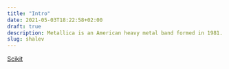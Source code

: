 ```yaml
---
title: "Intro"
date: 2021-05-03T18:22:58+02:00
draft: true
description: Metallica is an American heavy metal band formed in 1981.
slug: shalev
---
```


[Scikit](https://ic0nml.github.io/scikit/intro.md)
